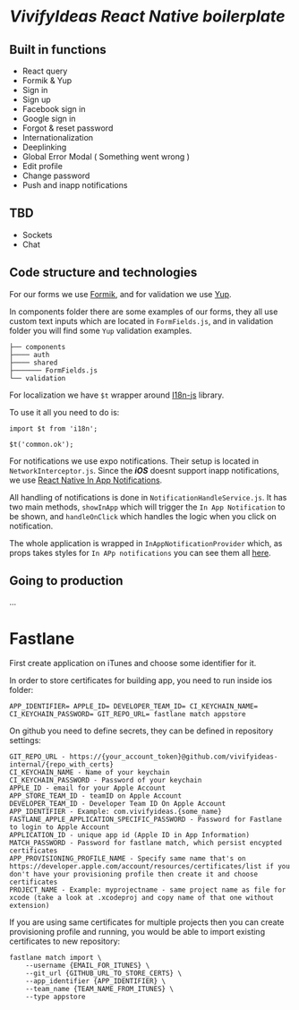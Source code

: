 # **_VivifyIdeas React Native boilerplate_**

## **Built in functions**

- React query
- Formik & Yup
- Sign in
- Sign up
- Facebook sign in
- Google sign in
- Forgot & reset password
- Internationalization
- Deeplinking
- Global Error Modal ( Something went wrong )
- Edit profile
- Change password
- Push and inapp notifications

## **TBD**

- Sockets
- Chat

## **Code structure and technologies**

For our forms we use [Formik](https://github.com/jaredpalmer/formik), and for validation we use [Yup](https://github.com/jquense/yup).

In components folder there are some examples of our forms, they all use custom text inputs which are located in `FormFields.js`, and in validation folder you will find some `Yup` validation examples.

    ├── components
    ├──── auth
    ├──── shared
    ├─────── FormFields.js
    └── validation

For localization we have `$t` wrapper around [I18n-js](https://github.com/fnando/i18n-js) library.

To use it all you need to do is:

```
import $t from 'i18n';

$t('common.ok');
```

For notifications we use expo notifications. Their setup is located in `NetworkInterceptor.js`. Since the **_iOS_** doesnt support inapp notifications, we use [React Native In App Notifications](https://github.com/AlexSensei/react-native-in-app-notification).

All handling of notifications is done in `NotificationHandleService.js`. It has two main methods, `showInApp` which will trigger the `In App Notification` to be shown, and `handleOnClick` which handles the logic when you click on notification.

The whole application is wrapped in `InAppNotificationProvider` which, as props takes styles for `In APp notifications` you can see them all [here](https://github.com/AlexSensei/react-native-in-app-notification).

## **Going to production**

...

# Fastlane

First create application on iTunes and choose some identifier for it.

In order to store certificates for building app, you need to run inside ios folder:

```
APP_IDENTIFIER= APPLE_ID= DEVELOPER_TEAM_ID= CI_KEYCHAIN_NAME= CI_KEYCHAIN_PASSWORD= GIT_REPO_URL= fastlane match appstore
```

On github you need to define secrets, they can be defined in repository settings:

```
GIT_REPO_URL - https://{your_account_token}@github.com/vivifyideas-internal/{repo_with_certs}
CI_KEYCHAIN_NAME - Name of your keychain
CI_KEYCHAIN_PASSWORD - Password of your keychain
APPLE_ID - email for your Apple Account
APP_STORE_TEAM_ID - teamID on Apple Account
DEVELOPER_TEAM_ID - Developer Team ID On Apple Account
APP_IDENTIFIER - Example: com.vivifyideas.{some_name}
FASTLANE_APPLE_APPLICATION_SPECIFIC_PASSWORD - Password for Fastlane to login to Apple Account
APPLICATION_ID - unique app id (Apple ID in App Information)
MATCH_PASSWORD - Password for fastlane match, which persist encypted certificates
APP_PROVISIONING_PROFILE_NAME - Specify same name that's on https://developer.apple.com/account/resources/certificates/list if you don't have your provisioning profile then create it and choose certificates
PROJECT_NAME - Example: myprojectname - same project name as file for xcode (take a look at .xcodeproj and copy name of that one without extension)
```

If you are using same certificates for multiple projects then you can create provisioning profile and running, you would be able to import existing certificates to new repository:

```
fastlane match import \
    --username {EMAIL_FOR_ITUNES} \
    --git_url {GITHUB_URL_TO_STORE_CERTS} \
    --app_identifier {APP_IDENTIFIER} \
    --team_name {TEAM_NAME_FROM_ITUNES} \
    --type appstore
```
